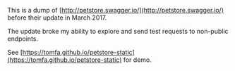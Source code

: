 This is a dump of [http://petstore.swagger.io/](http://petstore.swagger.io/) before their update in March 2017.

The update broke my ability to explore and send test requests to non-public endpoints.

See [https://tomfa.github.io/petstore-static](https://tomfa.github.io/petstore-static) for demo.
